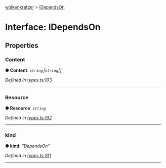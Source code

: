 [wolkenkratzer](../README.md) > [IDependsOn](../interfaces/idependson.md)



# Interface: IDependsOn


## Properties
<a id="content"></a>

###  Content

**●  Content**:  *`string`⎮`string`[]* 

*Defined in [types.ts:103](https://github.com/arminhammer/wolkenkratzer/blob/d70dabd/src/types.ts#L103)*





___

<a id="resource"></a>

###  Resource

**●  Resource**:  *`string`* 

*Defined in [types.ts:102](https://github.com/arminhammer/wolkenkratzer/blob/d70dabd/src/types.ts#L102)*





___

<a id="kind"></a>

###  kind

**●  kind**:  *"DependsOn"* 

*Defined in [types.ts:101](https://github.com/arminhammer/wolkenkratzer/blob/d70dabd/src/types.ts#L101)*





___


